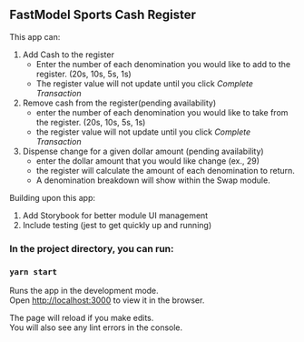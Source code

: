 ## FastModel Sports Cash Register

This app can:

1. Add Cash to the register
   - Enter the number of each denomination you would like to add to the register. (20s, 10s, 5s, 1s)
   - The register value will not update until you click _Complete Transaction_
2. Remove cash from the register(pending availability)
   - enter the number of each denomination you would like to take from the register. (20s, 10s, 5s, 1s)
   - the register value will not update until you click _Complete Transaction_
3. Dispense change for a given dollar amount (pending availability)
   - enter the dollar amount that you would like change (ex., 29)
   - the register will calculate the amount of each denomination to return.
   - A denomination breakdown will show within the Swap module.

Building upon this app:

1. Add Storybook for better module UI management
2. Include testing (jest to get quickly up and running)

### In the project directory, you can run:

### `yarn start`

Runs the app in the development mode.<br>
Open [http://localhost:3000](http://localhost:3000) to view it in the browser.

The page will reload if you make edits.<br>
You will also see any lint errors in the console.
